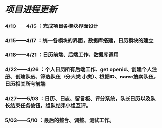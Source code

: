 # *项目进程更新* #

### 4/13——4/15 ：完成项目各模块界面设计 ###   
### 4/15——4/17 ：统一各模块的界面，数据库搭建，日历模块的建立 ###    
### 4/18——4/21 ：日历前端、后端工作，数据库调用 ###    
### 4/22——4/26 ：个人日历所有后端工作、get openid、创建个人注册、创建队伍、筛选队伍（分大类 小类）、根据ID、name搜索队伍，日历相关所有前端 ###   
### 4/27——5/03 ：日历、日志、留言板、评分系统，队长日历以及队长结束任务按钮，组队结束小组互评。 ###
### 5/03——5/10 ：最后的整合、调整、测试工作。 ###

